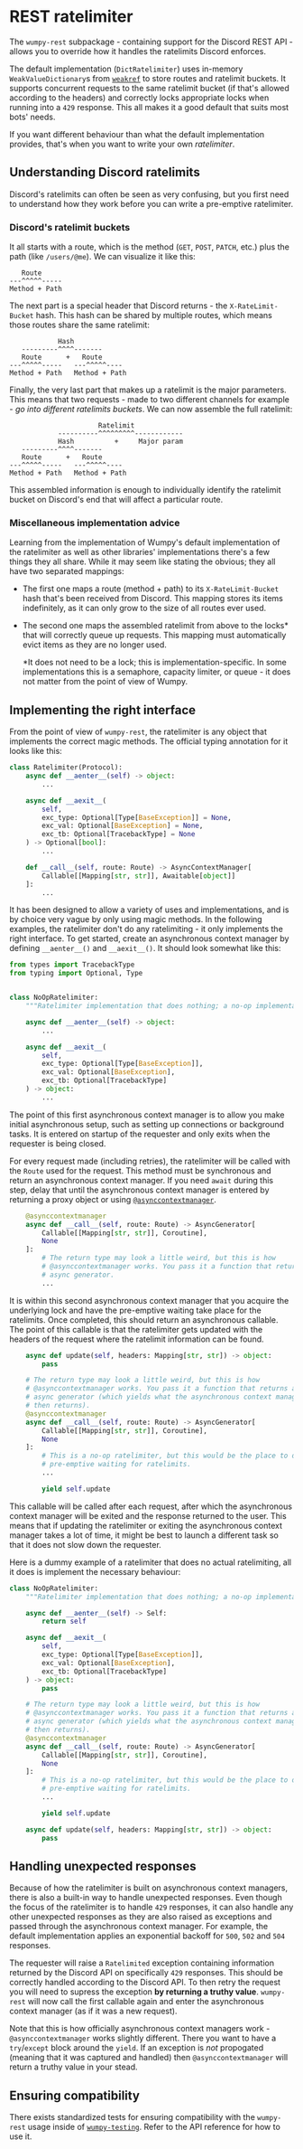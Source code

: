 # REST ratelimiter

The `wumpy-rest` subpackage - containing support for the Discord REST API -
allows you to override how it handles the ratelimits Discord enforces.

The default implementation (`DictRatelimiter`) uses in-memory
`WeakValueDictionary`s from [`weakref`][weakref] to store routes and ratelimit
buckets. It supports concurrent requests to the same ratelimit bucket (if
that's allowed according to the headers) and correctly locks appropriate locks
when running into a `429` response. This all makes it a good default that suits
most bots' needs.

If you want different behaviour than what the default implementation provides,
that's when you want to write your own *ratelimiter*.

  [weakref]: https://docs.python.org/3/library/weakref.html

## Understanding Discord ratelimits

Discord's ratelimits can often be seen as very confusing, but you first need to
understand how they work before you can write a pre-emptive ratelimiter.

### Discord's ratelimit buckets

It all starts with a route, which is the method (`GET`, `POST`, `PATCH`, etc.)
plus the path (like `/users/@me`). We can visualize it like this:

```
   Route
---^^^^^-----
Method + Path
```

The next part is a special header that Discord returns - the
`X-RateLimit-Bucket` hash. This hash can be shared by multiple routes, which
means those routes share the same ratelimit:

```
            Hash
   ---------^^^^-------
   Route      +   Route
---^^^^^-----   ---^^^^^----
Method + Path   Method + Path
```

Finally, the very last part that makes up a ratelimit is the major parameters.
This means that two requests - made to two different channels for example -
*go into different ratelimits buckets*. We can now assemble the full ratelimit:

```
                      Ratelimit
            ----------^^^^^^^^^------------
            Hash          +     Major param
   ---------^^^^-------
   Route      +   Route
---^^^^^-----   ---^^^^^----
Method + Path   Method + Path 
```

This assembled information is enough to individually identify the ratelimit
bucket on Discord's end that will affect a particular route.

### Miscellaneous implementation advice

Learning from the implementation of Wumpy's default implementation of the
ratelimiter as well as other libraries' implementations there's a few things
they all share. While it may seem like stating the obvious; they all have two
separated mappings:

- The first one maps a route (method + path) to its `X-RateLimit-Bucket` hash
  that's been received from Discord. This mapping stores its items
  indefinitely, as it can only grow to the size of all routes ever used.

- The second one maps the assembled ratelimit from above to the locks* that
  will correctly queue up requests. This mapping must automatically evict
  items as they are no longer used.

  *It does not need to be a lock; this is implementation-specific. In some
  implementations this is a semaphore, capacity limiter, or queue - it does not
  matter from the point of view of Wumpy.

## Implementing the right interface

From the point of view of `wumpy-rest`, the ratelimiter is any object that
implements the correct magic methods. The official typing annotation for it
looks like this:

```python
class Ratelimiter(Protocol):
    async def __aenter__(self) -> object:
        ...

    async def __aexit__(
        self,
        exc_type: Optional[Type[BaseException]] = None,
        exc_val: Optional[BaseException] = None,
        exc_tb: Optional[TracebackType] = None
    ) -> Optional[bool]:
        ...

    def __call__(self, route: Route) -> AsyncContextManager[
        Callable[[Mapping[str, str]], Awaitable[object]]
    ]:
        ...
```

It has been designed to allow a variety of uses and implementations, and is by
choice very vague by only using magic methods. In the following examples, the
ratelimiter don't do any ratelimiting - it only implements the right interface.
To get started, create an asynchronous context manager by defining
`__aenter__()` and `__aexit__()`. It should look somewhat like this:

```python
from types import TracebackType
from typing import Optional, Type


class NoOpRatelimiter:
    """Ratelimiter implementation that does nothing; a no-op implementation."""

    async def __aenter__(self) -> object:
        ...

    async def __aexit__(
        self,
        exc_type: Optional[Type[BaseException]],
        exc_val: Optional[BaseException],
        exc_tb: Optional[TracebackType]
    ) -> object:
        ...
```

The point of this first asynchronous context manager is to allow you make
initial asynchronous setup, such as setting up connections or background tasks.
It is entered on startup of the requester and only exits when the requester is
being closed.

For every request made (including retries), the ratelimiter will be called
with the `Route` used for the request. This method must be synchronous and
return an asynchronous context manager. If you need `await` during this step,
delay that until the asynchronous context manager is entered by returning a
proxy object or using [`@asynccontextmanager`][ctxlib-acm].

```python
    @asynccontextmanager
    async def __call__(self, route: Route) -> AsyncGenerator[
        Callable[[Mapping[str, str]], Coroutine],
        None
    ]:
        # The return type may look a little weird, but this is how
        # @asynccontextmanager works. You pass it a function that returns an
        # async generator.
        ...
```

It is within this second asynchronous context manager that you acquire the
underlying lock and have the pre-emptive waiting take place for the ratelimits.
Once completed, this should return an asynchronous callable. The point of this
callable is that the ratelimiter gets updated with the headers of the request
where the ratelimit information can be found.

```python
    async def update(self, headers: Mapping[str, str]) -> object:
        pass

    # The return type may look a little weird, but this is how
    # @asynccontextmanager works. You pass it a function that returns an
    # async generator (which yields what the asynchronous context manager
    # then returns).
    @asynccontextmanager
    async def __call__(self, route: Route) -> AsyncGenerator[
        Callable[[Mapping[str, str]], Coroutine],
        None
    ]:
        # This is a no-op ratelimiter, but this would be the place to do the
        # pre-emptive waiting for ratelimits.
        ...

        yield self.update
```

This callable will be called after each request, after which the asynchronous
context manager will be exited and the response returned to the user. This
means that if updating the ratelimiter or exiting the asynchronous context
manager takes a lot of time, it might be best to launch a different task so
that it does not slow down the requester.

Here is a dummy example of a ratelimiter that does no actual ratelimiting,
all it does is implement the necessary behaviour:

```python
class NoOpRatelimiter:
    """Ratelimiter implementation that does nothing; a no-op implementation."""

    async def __aenter__(self) -> Self:
        return self

    async def __aexit__(
        self,
        exc_type: Optional[Type[BaseException]],
        exc_val: Optional[BaseException],
        exc_tb: Optional[TracebackType]
    ) -> object:
        pass

    # The return type may look a little weird, but this is how
    # @asynccontextmanager works. You pass it a function that returns an
    # async generator (which yields what the asynchronous context manager
    # then returns).
    @asynccontextmanager
    async def __call__(self, route: Route) -> AsyncGenerator[
        Callable[[Mapping[str, str]], Coroutine],
        None
    ]:
        # This is a no-op ratelimiter, but this would be the place to do the
        # pre-emptive waiting for ratelimits.
        ...

        yield self.update

    async def update(self, headers: Mapping[str, str]) -> object:
        pass
```

  [ctxlib-acm]: https://docs.python.org/3/library/contextlib.html#contextlib.asynccontextmanager

## Handling unexpected responses

Because of how the ratelimiter is built on asynchronous context managers, there
is also a built-in way to handle unexpected responses. Even though the focus of
the ratelimiter is to handle `429` responses, it can also handle any other
unexpected responses as they are also raised as exceptions and passed through
the asynchronous context manager. For example, the default implementation
applies an exponential backoff for `500`, `502` and `504` responses.

The requester will raise a `Ratelimited` exception containing information
returned by the Discord API on specifically `429` responses. This should be
correctly handled according to the Discord API. To then retry the request you
will need to supress the exception **by returning a truthy value**.
`wumpy-rest` will now call the first callable again and enter the asynchronous
context manager (as if it was a new request).

Note that this is how officially asynchronous context managers work -
`@asynccontextmanager` works slightly different. There you want to have a
`try`/`except` block around the `yield`. If an exception is *not* propogated
(meaning that it was captured and handled) then `@asynccontextmanager` will
return a truthy value in your stead.

## Ensuring compatibility

There exists standardized tests for ensuring compatibility with the
`wumpy-rest` usage inside of
[`wumpy-testing`](https://github.com/wumpyproject/wumpy-testing). Refer to the
API reference for how to use it.
